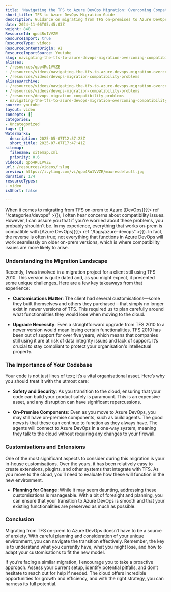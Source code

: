 ```yaml
---
title: 'Navigating the TFS to Azure DevOps Migration: Overcoming Compatibility Concerns with Confidence'
short_title: TFS to Azure DevOps Migration Guide
description: Guidance on migrating from TFS on-premises to Azure DevOps, addressing compatibility, customisations, code security, and best practices for a smooth transition.
date: 2024-11-06T05:45:03Z
weight: 840
ResourceId: qpo4Ru1VVZE
ResourceImport: true
ResourceType: videos
ResourceContentOrigin: AI
ResourceImportSource: Youtube
slug: navigating-the-tfs-to-azure-devops-migration-overcoming-compatibility-concerns-with-confidence
aliases:
- /resources/qpo4Ru1VVZE
- /resources/videos/navigating-the-tfs-to-azure-devops-migration-overcoming-compatibility-concerns-with-confidence
- /resources/videos/devops-migration-compatibility-problems
aliasesArchive:
- /resources/videos/navigating-the-tfs-to-azure-devops-migration-overcoming-compatibility-concerns-with-confidence
- /resources/videos/devops-migration-compatibility-problems
- /resources/devops-migration-compatibility-problems
- navigating-the-tfs-to-azure-devops-migration-overcoming-compatibility-concerns-with-confidence
source: youtube
layout: video
concepts: []
categories:
- Uncategorized
tags: []
Watermarks:
  description: 2025-05-07T12:57:23Z
  short_title: 2025-07-07T17:47:41Z
sitemap:
  filename: sitemap.xml
  priority: 0.6
videoId: qpo4Ru1VVZE
url: /resources/videos/:slug
preview: https://i.ytimg.com/vi/qpo4Ru1VVZE/maxresdefault.jpg
duration: 174
resourceTypes:
- video
isShort: false

---
```

When it comes to migrating from TFS on-prem to Azure [DevOps]({{< ref "/categories/devops" >}}), I often hear concerns about compatibility issues. However, I can assure you that if you're worried about these problems, you probably shouldn't be. In my experience, everything that works on-prem is compatible with [Azure DevOps]({{< ref "/tags/azure-devops" >}}). In fact, the reverse is often true; not everything that functions in Azure DevOps will work seamlessly on older on-prem versions, which is where compatibility issues are more likely to arise.

### Understanding the Migration Landscape

Recently, I was involved in a migration project for a client still using TFS 2010. This version is quite dated and, as you might expect, it presented some unique challenges. Here are a few key takeaways from that experience:

- **Customisations Matter**: The client had several customisations—some they built themselves and others they purchased—that simply no longer exist in newer versions of TFS. This required us to plan carefully around what functionalities they would lose when moving to the cloud.

- **Upgrade Necessity**: Even a straightforward upgrade from TFS 2010 to a newer version would mean losing certain functionalities. TFS 2010 has been out of support for over five years, which means that companies still using it are at risk of data integrity issues and lack of support. It’s crucial to stay compliant to protect your organisation's intellectual property.

### The Importance of Your Codebase

Your code is not just lines of text; it’s a vital organisational asset. Here’s why you should treat it with the utmost care:

- **Safety and Security**: As you transition to the cloud, ensuring that your code can build your product safely is paramount. This is an expensive asset, and any disruption can have significant repercussions.

- **On-Premise Components**: Even as you move to Azure DevOps, you may still have on-premise components, such as build agents. The good news is that these can continue to function as they always have. The agents will connect to Azure DevOps in a one-way system, meaning they talk to the cloud without requiring any changes to your firewall.

### Customisations and Extensions

One of the most significant aspects to consider during this migration is your in-house customisations. Over the years, it has been relatively easy to create extensions, plugins, and other systems that integrate with TFS. As you move to the cloud, you’ll need to evaluate how these will function in the new environment. 

- **Planning for Change**: While it may seem daunting, addressing these customisations is manageable. With a bit of foresight and planning, you can ensure that your transition to Azure DevOps is smooth and that your existing functionalities are preserved as much as possible.

### Conclusion

Migrating from TFS on-prem to Azure DevOps doesn’t have to be a source of anxiety. With careful planning and consideration of your unique environment, you can navigate the transition effectively. Remember, the key is to understand what you currently have, what you might lose, and how to adapt your customisations to fit the new model. 

If you’re facing a similar migration, I encourage you to take a proactive approach. Assess your current setup, identify potential pitfalls, and don’t hesitate to reach out for help if needed. The cloud offers incredible opportunities for growth and efficiency, and with the right strategy, you can harness its full potential.
